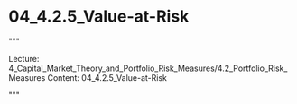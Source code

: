 # 04_4.2.5_Value-at-Risk

"""

Lecture: 4_Capital_Market_Theory_and_Portfolio_Risk_Measures/4.2_Portfolio_Risk_Measures
Content: 04_4.2.5_Value-at-Risk

"""

